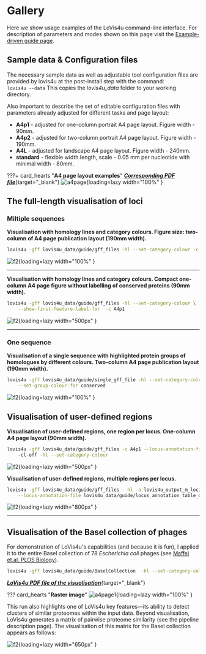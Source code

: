 # Gallery

Here we show usage examples of the LoVis4u command-line interface. 
For description of parameters and modes shown on this page visit the [Example-driven guide page](https://art-egorov.github.io/lovis4u/ExampleDrivenGuide/cmd_guide/). 

## Sample data & Configuration files 

The necessary sample data as well as adjustable tool configuration files are provided by lovis4u at the post-install step with the command:    
`lovis4u --data` This copies the *lovis4u_data* folder to your working directory.


Also important to describe the set of editable configuration files with parameters already adjusted for different tasks and page layout:

- **A4p1** - adjusted for one-column portrait A4 page layout. Figure width - 90mm.
- **A4p2** - adjusted for two-column portrait A4 page layout. Figure width - 190mm.
- **A4L** - adjusted for landscape A4 page layout. Figure width - 240mm.
- **standard** - flexible width length, scale - 0.05 mm per nucleotide with minimal width - 80mm. 

???+ card_hearts "**A4 page layout examples**" 
	[***Corresponding PDF file***](gallery/img/A4_page.pdf){target="_blank"}
	![a4page](gallery/img/A4_page.png){loading=lazy width="100%" } 
	

## The full-length visualisation of loci

### Miltiple sequences

**Visualisation with homology lines and category colours. Figure size: two-column of A4 page publication layout (190mm width).**

```sh
lovis4u -gff lovis4u_data/guide/gff_files -hl --set-category-colour -c A4p2
```

![f2](gallery/img/lovis4u_default_hl_A4p2.png){loading=lazy width="100%" }  

--- 

**Visualisation with homology lines and category colours. Compact one-column A4 page figure without labelling of conserved proteins (90mm width).**


```sh
lovis4u -gff lovis4u_data/guide/gff_files -hl --set-category-colour \
	--show-first-feature-label-for  -c A4p1
```

![f2](gallery/img/lovis4u_full_length_a4p1.png){loading=lazy width="500px" }  

---

### One sequence

**Visualisation of a single sequence with highlighted protein groups of homologues by different colours. Two-column A4 page publication layout (190mm width).**

```sh
lovis4u -gff lovis4u_data/guide/single_gff_file -hl --set-category-colour -c A4p2 \
	--set-group-colour-for conserved
```

![f2](gallery/img/lovis4u_single_suquence.png){loading=lazy width="100%" }  

## Visualisation of user-defined regions

**Visualisation of user-defined regions, one region per locus. One-column A4 page layout (90mm width).**

```sh
lovis4u -gff lovis4u_data/guide/gff_files -c A4p1 --locus-annotation-file lovis4u_data/guide/locus_annotation_table_demo_2.tsv \ 
	-cl-off -hl --set-category-colour
```

![f2](gallery/img/lovis4u_region_a4p1.png){loading=lazy width="500px" }  

**Visualisation of user-defined regions, multiple regions per locus.**


```sh
lovis4u -gff lovis4u_data/guide/gff_files  -hl -o lovis4u_output_m_loci  \
    --locus-annotation-file lovis4u_data/guide/locus_annotation_table_demo_1.tsv -cl-off -llp left  -slt
```

![f2](gallery/img/lovis4u_regions_multiple.png){loading=lazy width="800px" }  

---


## Visualisation of the Basel collection of phages

For demonstration of LoVis4u's capabilities (and because it is fun), I applied it to the entire Basel collection of 78 *Escherichia coli* phages (see [Maffei et.al. PLOS Biology](https://doi.org/10.1371/journal.pbio.3001424)).

```sh
lovis4u -gff lovis4u_data/guide/BaselCollection  -hl --set-category-colour -c A4p2 -fw 500
```

[***LoVis4u PDF file of the visualisation***](gallery/img/lovis4u_Basel.pdf){target="_blank"}

??? card_hearts "**Raster image**" 
	![a4page1](gallery/img/lovis4u_Basel.png){loading=lazy width="100%" } 

This run also highlights one of LoVis4u key features—its ability to detect clusters of similar proteomes within the input data. Beyond visualisation, LoVis4u generates a matrix of pairwise proteome similarity (see the pipeline description page). The visualisation of this matrix for the Basel collection appears as follows:

![f2](gallery/img/Heatmap.png){loading=lazy width="650px" }  





